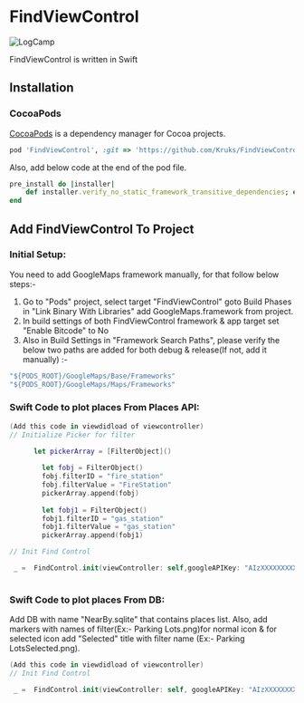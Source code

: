 # FindViewControl

![LogCamp](http://www.kahuna-mobihub.com/templates/ja_puresite/images/logo-trans.png)

FindViewControl is written in Swift

## Installation

### CocoaPods

[CocoaPods](http://cocoapods.org) is a dependency manager for Cocoa projects. 

```ruby
pod 'FindViewControl', :git => 'https://github.com/Kruks/FindViewControl.git', :tag => '1.0.12'
```
Also, add below code at the end of the pod file.
```ruby
pre_install do |installer|
    def installer.verify_no_static_framework_transitive_dependencies; end
end
```
## Add FindViewControl To Project

### Initial Setup:
You need to add GoogleMaps framework manually, for that follow below steps:-
1) Go to "Pods" project, select target "FindViewControl" goto Build Phases in "Link Binary With Libraries" add GoogleMaps.framework from project. 
2) In build settings of both FindViewControl framework & app target set "Enable Bitcode" to No
3) Also in Build Settings in "Framework Search Paths", please verify the below two paths are added for both debug & release(If not, add it manually) :-

```ruby
"${PODS_ROOT}/GoogleMaps/Base/Frameworks"
"${PODS_ROOT}/GoogleMaps/Maps/Frameworks"
```

### Swift Code to plot places From Places API:

```swift
(Add this code in viewdidload of viewcontroller)
// Initialize Picker for filter

      let pickerArray = [FilterObject]()
        
        let fobj = FilterObject()
        fobj.filterID = "fire_station"
        fobj.filterValue = "FireStation"
        pickerArray.append(fobj)
        
        let fobj1 = FilterObject()
        fobj1.filterID = "gas_station"
        fobj1.filterValue = "gas_station"
        pickerArray.append(fobj1)

// Init Find Control

 _ =  FindControl.init(viewController: self,googleAPIKey: "AIzXXXXXXXXXXXXXXXXXX8sk",useGooglePlaces: true, filterArray: pickerArray, gisURL: "GIS validation URl", googlePlacesKey: "AIzaXXXXXXXXXXXXXXXXXXFFMc", defaultLattitude: 34.052235, defaultLongitude: -118.243683, defaultAddress: "test", individualMarkersCount: 4)
 
```

### Swift Code to plot places From DB:
Add DB with name "NearBy.sqlite" that contains places list. Also, add markers with names of filter(Ex:- Parking Lots.png)for normal icon & for selected icon add "Selected" title with filter name (Ex:- Parking LotsSelected.png).


```swift
(Add this code in viewdidload of viewcontroller)
// Init Find Control

 _ =  FindControl.init(viewController: self, googleAPIKey: "AIzXXXXXXXXXXXXXXXXXX8sk", useGooglePlaces: flase, filterArray: [FilterObject](), gisURL: "GIS validation URl", googlePlacesKey: "", defaultLattitude: 34.052235, defaultLongitude: -118.243683, defaultAddress: "test", individualMarkersCount: 4)
 
```

